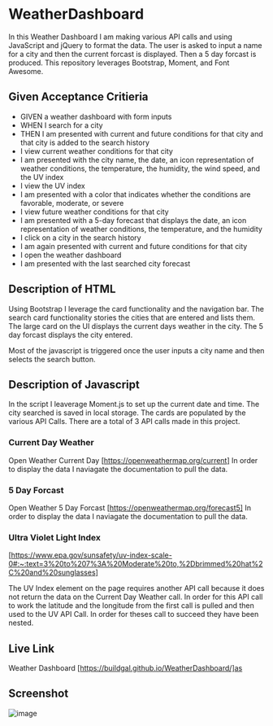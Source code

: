 # WeatherDashboard

In this Weather Dashboard I am making various API calls and using JavaScript and jQuery to format the data. The user is asked to input a name for a city and then the current forcast is displayed. Then a 5 day forcast is produced. This repository leverages Bootstrap, Moment, and Font Awesome. 

## Given Acceptance Critieria 
* GIVEN a weather dashboard with form inputs
* WHEN I search for a city
* THEN I am presented with current and future conditions for that city and that city is added to the search history
* I view current weather conditions for that city
* I am presented with the city name, the date, an icon representation of weather conditions, the temperature, the humidity, the wind speed, and the UV index
* I view the UV index
* I am presented with a color that indicates whether the conditions are favorable, moderate, or severe
* I view future weather conditions for that city
* I am presented with a 5-day forecast that displays the date, an icon representation of weather conditions, the temperature, and the humidity
* I click on a city in the search history
* I am again presented with current and future conditions for that city
* I open the weather dashboard
* I am presented with the last searched city forecast

## Description of HTML 
Using Bootstrap I leverage the card functionality and the navigation bar. The search card functionality stories the cities that are entered and lists them. The large card on the UI displays the current days weather in the city. The 5 day forcast displays the city entered.

Most of the javascript is triggered once the user inputs a city name and then selects the search button.

## Description of Javascript 
In the script I leaverage Moment.js to set up the current date and time. The city searched is saved in local storage. The cards are populated by the various API Calls. There are a total of 3 API calls made in this project. 

### Current Day Weather 
Open Weather Current Day [https://openweathermap.org/current]
In order to display the data I naviagate the documentation to pull the data. 

### 5 Day Forcast
Open Weather 5 Day Forcast [https://openweathermap.org/forecast5]
In order to display the data I naviagate the documentation to pull the data. 

### Ultra Violet Light Index 
[https://www.epa.gov/sunsafety/uv-index-scale-0#:~:text=3%20to%207%3A%20Moderate%20to,%2Dbrimmed%20hat%2C%20and%20sunglasses]

The UV Index element on the page requires another API call because it does not return the data on the Current Day Weather call. In order for this API call to work the latitude and the longitude from the first call is pulled and then used to the UV API Call. In order for theses call to succeed they have been nested.


## Live Link 

Weather Dashboard [https://buildgal.github.io/WeatherDashboard/]as

## Screenshot 
![image](../Assets/screenshot.png)